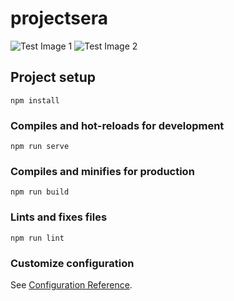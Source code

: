 # projectsera

![Test Image 1](https://github.com/berkaybolac/vuejs-dashboard-signin-signup-age/1.png)
![Test Image 2](https://github.com/berkaybolac/vuejs-dashboard-signin-signup-age/2.png)

## Project setup
```
npm install
```

### Compiles and hot-reloads for development
```
npm run serve
```

### Compiles and minifies for production
```
npm run build
```

### Lints and fixes files
```
npm run lint
```

### Customize configuration
See [Configuration Reference](https://cli.vuejs.org/config/).
